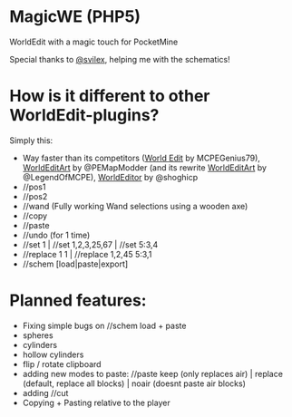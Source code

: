 # MagicWE (PHP5)
WorldEdit with a magic touch for PocketMine

Special thanks to [@svilex](https://github.com/svilex), helping me with the schematics!

# How is it different to other WorldEdit-plugins?
Simply this:
 - Way faster than its competitors ([World Edit](http://www.minecraftforum.net/forums/minecraft-pocket-edition/mcpe-mods-tools/2295141-world-edit-plugin-for-pocketmine-0-9-5-0-10-4-by) by MCPEGenius79), [WorldEditArt](https://github.com/PEMapModder/Small-ZC-Plugins/tree/master/WorldEditArt) by @PEMapModder (and its rewrite [WorldEditArt](https://github.com/LegendOfMCPE/WorldEditArt) by @LegendOfMCPE), [WorldEditor](https://github.com/shoghicp/WorldEditor) by @shoghicp
 - //pos1
 - //pos2
 - //wand (Fully working Wand selections using a wooden axe)
 - //copy
 - //paste
 - //undo (for 1 time)
 - //set 1 | //set 1,2,3,25,67 | //set 5:3,4
 - //replace 1 1 | //replace 1,2,45 5:3,1
 - //schem [load|paste|export]

# Planned features:
 - Fixing simple bugs on //schem load + paste
 - spheres
 - cylinders
 - hollow cylinders
 - flip / rotate clipboard
 - adding new modes to paste: //paste keep (only replaces air) | replace (default, replace all blocks) | noair (doesnt paste air blocks)
 - adding //cut
 - Copying + Pasting relative to the player
